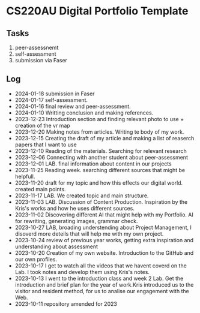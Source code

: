 # CS220AU Digital Portfolio Template

## Tasks
1. peer-assessnemt
2. self-assessment
3. submission via Faser

## Log
* 2024-01-18 submission in Faser
* 2024-01-17 self-assessment.
* 2024-01-16 final review and peer-assessment.
* 2024-01-10 Writting conclusion and making references. 
* 2023-12-23 Introduction section and finding relevant photo to use + creation of the vr map
* 2023-12-20 Making notes from articles. Writing te body of my work. 
* 2023-12-15 Creating the draft of my article and making a list of reaserch papers that I want to use
* 2023-12-10 Reading of the materials. Searching for relevant research
* 2023-12-06 Connecting with another student about peer-assessment
* 2023-12-01 LAB. final information about content in our projects
* 2023-11-25 Reading week. searching different sources that might be helpfull.
* 2023-11-20 draft for my topic and how this effects our digital world. created main points.
* 2023-11-17 LAB. We created topic and main structure. 
* 2023-11-03 LAB. Discussion of Content Production. Inspiration by the Kris's works and how he uses different sources.
* 2023-11-02 Discovering different AI that might help with my Portfolio. AI for rewriting, generating images, grammar check.
* 2023-10-27 LAB, broading understending about Project Management, I disoverd more deteils that will help me with my own project.
* 2023-10-24 review of previous year works, getting extra inspiration and understanding about assessment
* 2023-10-20 Creation of my own website. Introduction to the GitHub and our own profiles. 
* 2023-10-17 I get to watch all the videos that we havent coverd on the Lab. I took notes and develop them using Kris's notes.
* 2023-10-13 I went to the introduction class and week 2 Lab. Get the introduction and brief plan for the year of work.Kris introduced us to the visitor and resident method, for us to analise our engagement with the Web.
* 2023-10-11 repository amended for 2023


